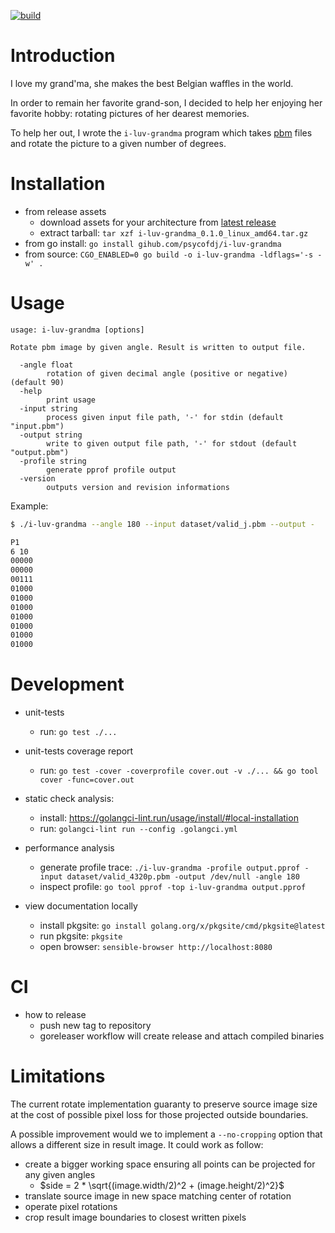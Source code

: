 [![build](https://github.com/psycofdj/i-luv-grandma/actions/workflows/tests.yml/badge.svg?branch=main)](https://github.com/psycofdj/i-luv-grandma/actions/workflows/tests.yml)

# Introduction

I love my grand'ma, she makes the best Belgian waffles in the world.

In order to remain her favorite grand-son, I decided to help her enjoying her favorite hobby:
rotating pictures of her dearest memories.

To help her out, I wrote the `i-luv-grandma` program which takes
[pbm](https://en.wikipedia.org/wiki/Netpbm) files and rotate the picture to a given number
of degrees.

# Installation

* from release assets
  * download assets for your architecture from [latest release](https://github.com/psycofdj/i-luv-grandma/releases)
  * extract tarball: `tar xzf i-luv-grandma_0.1.0_linux_amd64.tar.gz`
* from go install: `go install gihub.com/psycofdj/i-luv-grandma`
* from source: `CGO_ENABLED=0 go build -o i-luv-grandma -ldflags='-s -w' .`

# Usage

```
usage: i-luv-grandma [options]

Rotate pbm image by given angle. Result is written to output file.

  -angle float
        rotation of given decimal angle (positive or negative) (default 90)
  -help
        print usage
  -input string
        process given input file path, '-' for stdin (default "input.pbm")
  -output string
        write to given output file path, '-' for stdout (default "output.pbm")
  -profile string
        generate pprof profile output
  -version
        outputs version and revision informations
```

Example:

```sh
$ ./i-luv-grandma --angle 180 --input dataset/valid_j.pbm --output -

P1
6 10
00000
00000
00111
01000
01000
01000
01000
01000
01000
01000
```

# Development

- unit-tests
  - run: `go test ./...`

- unit-tests coverage report
  - run: `go test -cover -coverprofile cover.out -v ./... && go tool cover -func=cover.out`

- static check analysis:
  - install: https://golangci-lint.run/usage/install/#local-installation
  - run: `golangci-lint run --config .golangci.yml`

- performance analysis
  - generate profile trace: `./i-luv-grandma -profile output.pprof -input dataset/valid_4320p.pbm -output /dev/null -angle 180`
  - inspect profile: `go tool pprof -top i-luv-grandma output.pprof`

- view documentation locally
  - install pkgsite: `go install golang.org/x/pkgsite/cmd/pkgsite@latest`
  - run pkgsite: `pkgsite`
  - open browser: `sensible-browser http://localhost:8080`

# CI

- how to release
  - push new tag to repository
  - goreleaser workflow will create release and attach compiled binaries


# Limitations

 The current rotate implementation guaranty to preserve source image size at the cost of
 possible pixel loss for those projected outside boundaries.

 A possible improvement would we to implement a `--no-cropping` option that allows a different
 size in result image. It could work as follow:
 - create a bigger working space ensuring all points can be projected for any given angles
   - $side = 2 * \sqrt{(image.width/2)^2 + (image.height/2)^2}$
 - translate source image in new space matching center of rotation
 - operate pixel rotations
 - crop result image boundaries to closest written pixels
